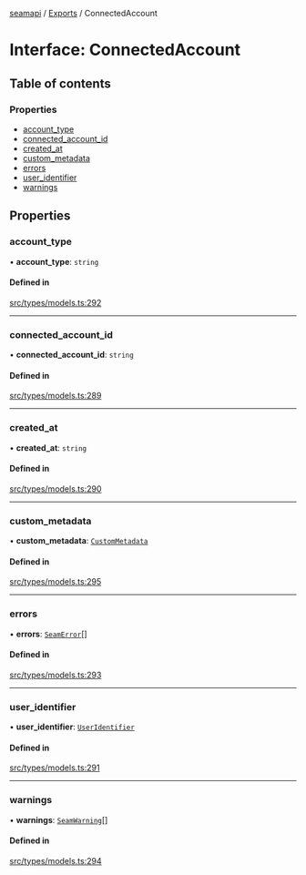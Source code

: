 [seamapi](../README.md) / [Exports](../modules.md) / ConnectedAccount

# Interface: ConnectedAccount

## Table of contents

### Properties

- [account\_type](ConnectedAccount.md#account_type)
- [connected\_account\_id](ConnectedAccount.md#connected_account_id)
- [created\_at](ConnectedAccount.md#created_at)
- [custom\_metadata](ConnectedAccount.md#custom_metadata)
- [errors](ConnectedAccount.md#errors)
- [user\_identifier](ConnectedAccount.md#user_identifier)
- [warnings](ConnectedAccount.md#warnings)

## Properties

### account\_type

• **account\_type**: `string`

#### Defined in

[src/types/models.ts:292](https://github.com/seamapi/javascript/blob/main/src/types/models.ts#L292)

___

### connected\_account\_id

• **connected\_account\_id**: `string`

#### Defined in

[src/types/models.ts:289](https://github.com/seamapi/javascript/blob/main/src/types/models.ts#L289)

___

### created\_at

• **created\_at**: `string`

#### Defined in

[src/types/models.ts:290](https://github.com/seamapi/javascript/blob/main/src/types/models.ts#L290)

___

### custom\_metadata

• **custom\_metadata**: [`CustomMetadata`](../modules.md#custommetadata)

#### Defined in

[src/types/models.ts:295](https://github.com/seamapi/javascript/blob/main/src/types/models.ts#L295)

___

### errors

• **errors**: [`SeamError`](SeamError.md)[]

#### Defined in

[src/types/models.ts:293](https://github.com/seamapi/javascript/blob/main/src/types/models.ts#L293)

___

### user\_identifier

• **user\_identifier**: [`UserIdentifier`](UserIdentifier.md)

#### Defined in

[src/types/models.ts:291](https://github.com/seamapi/javascript/blob/main/src/types/models.ts#L291)

___

### warnings

• **warnings**: [`SeamWarning`](SeamWarning.md)[]

#### Defined in

[src/types/models.ts:294](https://github.com/seamapi/javascript/blob/main/src/types/models.ts#L294)
